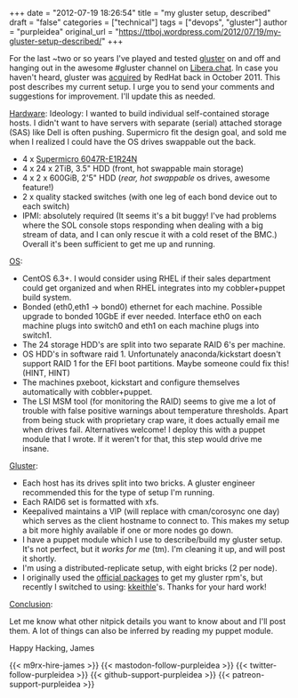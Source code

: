 +++
date = "2012-07-19 18:26:54"
title = "my gluster setup, described"
draft = "false"
categories = ["technical"]
tags = ["devops", "gluster"]
author = "purpleidea"
original_url = "https://ttboj.wordpress.com/2012/07/19/my-gluster-setup-described/"
+++

For the last ~two or so years I've played and tested <a href="http://download.gluster.com/pub/gluster/glusterfs/LATEST/CentOS/">gluster</a> on and off and hanging out in the awesome #gluster channel on <a href="https://libera.chat/">Libera.chat</a>. In case you haven't heard, gluster was <a href="http://www.redhat.com/promo/storage/press-release.html">acquired</a> by RedHat back in October 2011. This post describes my current setup. I urge you to send your comments and suggestions for improvement. I'll update this as needed.

<span style="text-decoration:underline;">Hardware</span>:
Ideology: I wanted to build individual self-contained storage hosts. I didn't want to have servers with separate (serial) attached storage (SAS) like Dell is often pushing. Supermicro fit the design goal, and sold me when I realized I could have the OS drives swappable out the back.
<ul>
	<li>4 x <a href="http://www.supermicro.com/products/system/4u/6047/ssg-6047r-e1r24n.cfm">Supermicro 6047R-E1R24N</a></li>
	<li>4 x 24 x 2TiB, 3.5" HDD (front, hot swappable main storage)</li>
	<li>4 x 2 x 600GiB, 2'5" HDD (<em>rear, hot swappable</em> os drives, awesome feature!)</li>
	<li>2 x quality stacked switches (with one leg of each bond device out to each switch)</li>
	<li>IPMI: absolutely required (It seems it's a bit buggy! I've had problems where the SOL console stops responding when dealing with a big stream of data, and I can only rescue it with a cold reset of the BMC.) Overall it's been sufficient to get me up and running.</li>
</ul>
<span style="text-decoration:underline;">OS</span>:
<ul>
	<li>CentOS 6.3+. I would consider using RHEL if their sales department could get organized and when RHEL integrates into my cobbler+puppet build system.</li>
	<li>Bonded (eth0,eth1 -&gt; bond0) ethernet for each machine. Possible upgrade to bonded 10GbE if ever needed. Interface eth0 on each machine plugs into switch0 and eth1 on each machine plugs into switch1.</li>
	<li>The 24 storage HDD's are split into two separate RAID 6's per machine.</li>
	<li>OS HDD's in software raid 1. Unfortunately anaconda/kickstart doesn't support RAID 1 for the EFI boot partitions. Maybe someone could fix this! (HINT, HINT)</li>
	<li>The machines pxeboot, kickstart and configure themselves automatically with cobbler+puppet.</li>
	<li>The LSI MSM tool (for monitoring the RAID) seems to give me a lot of trouble with false positive warnings about temperature thresholds. Apart from being stuck with proprietary crap ware, it does actually email me when drives fail. Alternatives welcome! I deploy this with a puppet module that I wrote. If it weren't for that, this step would drive me insane.</li>
</ul>
<span style="text-decoration:underline;">Gluster</span>:
<ul>
	<li>Each host has its drives split into two bricks. A gluster engineer recommended this for the type of setup I'm running.</li>
	<li>Each RAID6 set is formatted with xfs.</li>
	<li>Keepalived maintains a VIP (will replace with cman/corosync one day) which serves as the client hostname to connect to. This makes my setup a bit more highly available if one or more nodes go down.</li>
	<li>I have a puppet module which I use to describe/build my gluster setup. It's not perfect, but it <em>works for me</em> (tm). I'm cleaning it up, and will post it shortly.</li>
	<li>I'm using a distributed-replicate setup, with eight bricks (2 per node).</li>
	<li>I originally used the <a href="http://download.gluster.com/pub/gluster/glusterfs/LATEST/CentOS/">official packages</a> to get my gluster rpm's, but recently I switched to using: <a href="http://repos.fedorapeople.org/repos/kkeithle/glusterfs/epel-6/x86_64/">kkeithle</a>'s. Thanks for your hard work!</li>
</ul>
<span style="text-decoration:underline;">Conclusion</span>:

Let me know what other nitpick details you want to know about and I'll post them. A lot of things can also be inferred by reading my puppet module.

Happy Hacking,
James

{{< m9rx-hire-james >}}
{{< mastodon-follow-purpleidea >}}
{{< twitter-follow-purpleidea >}}
{{< github-support-purpleidea >}}
{{< patreon-support-purpleidea >}}
